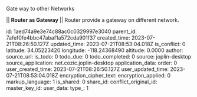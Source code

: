 Gate way to other Networks


|| **Router as Gateway** ||
Router provide a gateway on different network.

id: 1aed74a9e3e74c88ac0c0329997e3040
parent_id: 7afef0fe4bbc47abaf1a572cda901f37
created_time: 2023-07-21T08:26:50.127Z
updated_time: 2023-07-21T08:53:04.018Z
is_conflict: 0
latitude: 34.05223420
longitude: -118.24368490
altitude: 0.0000
author: 
source_url: 
is_todo: 0
todo_due: 0
todo_completed: 0
source: joplin-desktop
source_application: net.cozic.joplin-desktop
application_data: 
order: 0
user_created_time: 2023-07-21T08:26:50.127Z
user_updated_time: 2023-07-21T08:53:04.018Z
encryption_cipher_text: 
encryption_applied: 0
markup_language: 1
is_shared: 0
share_id: 
conflict_original_id: 
master_key_id: 
user_data: 
type_: 1